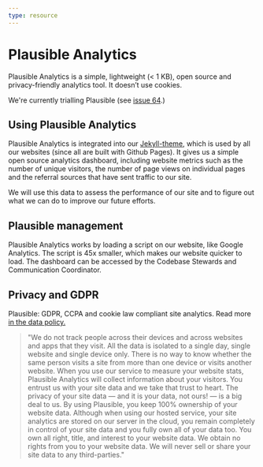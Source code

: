 ```yaml
---
type: resource
---
```


# Plausible Analytics

Plausible Analytics is a simple, lightweight (< 1 KB), open source and privacy-friendly analytics tool. It doesn’t use cookies.

We're currently trialling Plausible (see [issue 64](https://github.com/publiccodenet/jekyll-theme/issues/64).)

## Using Plausible Analytics

Plausible Analytics is integrated into our [Jekyll-theme](https://github.com/publiccodenet/jekyll-theme), which is used by all our websites (since all are built with Github Pages). It gives us a simple open source analytics dashboard, including website metrics such as the number of unique visitors, the number of page views on individual pages and the referral sources that have sent traffic to our site. 

We will use this data to assess the performance of our site and to figure out what we can do to improve our future efforts.

## Plausible management

Plausible Analytics works by loading a script on our website, like Google Analytics. The script is 45x smaller, which makes our website quicker to load. The dashboard can be accessed by the Codebase Stewards and Communication Coordinator.

## Privacy and GDPR

Plausible: GDPR, CCPA and cookie law compliant site analytics. Read more [in the data policy.](https://plausible.io/data-policy)

> "We do not track people across their devices and across websites and apps that they visit. All the data is isolated to a single day, single website and single device only. There is no way to know whether the same person visits a site from more than one device or visits another website. When you use our service to measure your website stats, Plausible Analytics will collect information about your visitors. You entrust us with your site data and we take that trust to heart. The privacy of your site data — and it is your data, not ours! — is a big deal to us. By using Plausible, you keep 100% ownership of your website data. Although when using our hosted service, your site analytics are stored on our server in the cloud, you remain completely in control of your site data and you fully own all of your data too. You own all right, title, and interest to your website data. We obtain no rights from you to your website data. We will never sell or share your site data to any third-parties."
